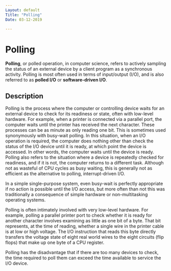 ```yaml
---
Layout: default
Title: "Polling"
Date: 03-12-2019

---
```


# Polling

**Polling**, or polled operation, in computer science, refers to actively sampling the status of an external device by a client program as a synchronous activity. Polling is most often used in terms of input/output (I/O), and is also referred to as **polled I/O** or **software-driven I/O**.

## Description

Polling is the process where the computer or controlling device waits for an external device to check for its readiness or state, often with low-level hardware. For example, when a printer is connected via a parallel port, the computer waits until the printer has received the next character. These processes can be as minute as only reading one bit. Τhis is sometimes used synonymously with busy-wait polling. In this situation, when an I/O operation is required, the computer does nothing other than check the status of the I/O device until it is ready, at which point the device is accessed. In other words, the computer waits until the device is ready. Polling also refers to the situation where a device is repeatedly checked for readiness, and if it is not, the computer returns to a different task. Although not as wasteful of CPU cycles as busy waiting, this is generally not as efficient as the alternative to polling, interrupt-driven I/O.

In a simple single-purpose system, even busy-wait is perfectly appropriate if no action is possible until the I/O access, but more often than not this was traditionally a consequence of simple hardware or non-multitasking operating systems.

Polling is often intimately involved with very low-level hardware. For example, polling a parallel printer port to check whether it is ready for another character involves examining as little as one bit of a byte. That bit represents, at the time of reading, whether a single wire in the printer cable is at low or high voltage. The I/O instruction that reads this byte directly transfers the voltage state of eight real world wires to the eight circuits (flip flops) that make up one byte of a CPU register.

Polling has the disadvantage that if there are too many devices to check, the time required to poll them can exceed the time available to service the I/O device.